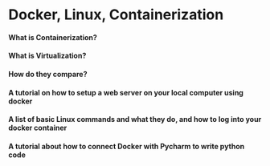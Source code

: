# Docker, Linux, Containerization

#### What is Containerization?
#### What is Virtualization?
#### How do they compare?
#### A tutorial on how to setup a web server on your local computer using docker
#### A list of basic Linux commands and what they do, and how to log into your docker container
#### A tutorial about how to connect Docker with Pycharm to write python code
